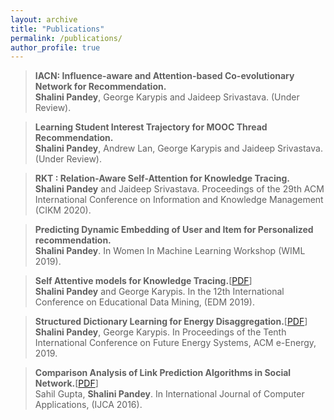 ```yaml
---
layout: archive
title: "Publications"
permalink: /publications/
author_profile: true
---
```


> **IACN: Influence-aware and Attention-based Co-evolutionary Network for Recommendation.** <br/>
> **Shalini Pandey**, George Karypis and Jaideep Srivastava. (Under Review).

> **Learning Student Interest Trajectory for MOOC Thread Recommendation.** <br/>
> **Shalini Pandey**, Andrew Lan, George Karypis and Jaideep Srivastava. (Under Review).

> **RKT : Relation-Aware Self-Attention for Knowledge Tracing.** <br/>
> **Shalini Pandey** and Jaideep Srivastava. Proceedings of the 29th ACM International Conference on Information and Knowledge Management (CIKM 2020).

> **Predicting Dynamic Embedding of User and Item for Personalized recommendation.** <br/>
> **Shalini Pandey**. In Women In Machine Learning Workshop (WIML 2019).

> **Self Attentive models for Knowledge Tracing.**[[PDF](https://arxiv.org/abs/1907.06837)] <br/>
> **Shalini Pandey** and George Karypis. In the 12th International Conference on Educational Data Mining, (EDM 2019).

> **Structured Dictionary Learning for Energy Disaggregation.**[[PDF](https://arxiv.org/abs/1907.06581)] <br/>
> **Shalini Pandey**, George Karypis. In Proceedings of the Tenth International Conference on Future Energy Systems, ACM e-Energy, 2019.

> **Comparison Analysis of Link Prediction Algorithms in Social Network.**[[PDF](https://pdfs.semanticscholar.org/bb5e/9530cd210474a2b7ac5b263c8eea888a740e.pdf)] <br/>
> Sahil Gupta, **Shalini Pandey**. In International Journal of Computer Applications, (IJCA 2016).

